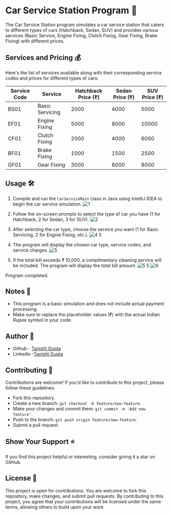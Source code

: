 ﻿# Car Service Station Program 🚗

The Car Service Station program simulates a car service station that caters to different types of cars (Hatchback, Sedan, SUV) and provides various services (Basic Service, Engine Fixing, Clutch Fixing, Gear Fixing, Brake Fixing) with different prices.

## Services and Pricing 💰

Here's the list of services available along with their corresponding service codes and prices for different types of cars:

| Service Code | Service          | Hatchback Price (₹) | Sedan Price (₹) | SUV Price (₹) |
|--------------|------------------|---------------------|-----------------|---------------|
| BS01         | Basic Servicing  | 2000                | 4000            | 5000          |
| EF01         | Engine Fixing    | 5000                | 8000            | 10000         |
| CF01         | Clutch Fixing    | 2000                | 4000            | 6000          |
| BF01         | Brake Fixing     | 1000                | 1500            | 2500          |
| GF01         | Gear Fixing      | 3000                | 6000            | 8000          |

## Usage 🛠️

1. Compile and run the `CarServiceMain` class in Java using IntelliJ IDEA to begin the car service simulation.
![1](https://github.com/Tanisht48/Car_Service_Station/assets/117907105/e6256593-ff36-4fb7-8fdd-bc949126b3fb)

2. Follow the on-screen prompts to select the type of car you have (1 for Hatchback, 2 for Sedan, 3 for SUV).
![2](https://github.com/Tanisht48/Car_Service_Station/assets/117907105/4da94dbb-7a58-498f-a954-661dc6e07027)

   

3. After selecting the car type, choose the service you want (1 for Basic Servicing, 2 for Engine Fixing, etc.).
![4 5](https://github.com/Tanisht48/Car_Service_Station/assets/117907105/0f59ad56-614f-454a-bf1f-a173b2722f24)

4. The program will display the chosen car type, service codes, and service charges.
![5](https://github.com/Tanisht48/Car_Service_Station/assets/117907105/26e07bbe-c47a-4e4d-b357-7762b446cc45)

  

5. If the total bill exceeds ₹ 10,000, a complimentary cleaning service will be included. The program will display the total bill amount.
![5 5](https://github.com/Tanisht48/Car_Service_Station/assets/117907105/97f7334c-a1da-4f9f-9113-d72f6f1bd546)
![6](https://github.com/Tanisht48/Car_Service_Station/assets/117907105/6472a860-f742-4a1f-8a4d-78db41cef343)

 


Program completed.


## Notes 📝

- This program is a basic simulation and does not include actual payment processing.
- Make sure to replace the placeholder values (₹) with the actual Indian Rupee symbol in your code.

## Author 👤

- Github -  [Tanisht Gupta](https://github.com/Tanisht48)
- Linkedin -[Tanisht Gupta](https://www.linkedin.com/in/tanishtgupta/)

## Contributing 🤝

Contributions are welcome! If you'd like to contribute to this project, please follow these guidelines:

- Fork this repository.
- Create a new branch: `git checkout -b feature/new-feature`.
- Make your changes and commit them: `git commit -m 'Add new feature'`.
- Push to the branch: `git push origin feature/new-feature`.
- Submit a pull request.

## Show Your Support ⭐

If you find this project helpful or interesting, consider giving it a star on GitHub.

## License 📝

This project is open for contributions. You are welcome to fork this repository, make changes, and submit pull requests. By contributing to this project, you agree that your contributions will be licensed under the same terms, allowing others to build upon your work









